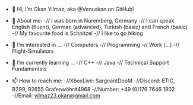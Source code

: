 - 👋 Hi, I’m Okan Yilmaz, aka @Venuskan on GitHub!

- 👦 About me:
-// I was born in Nuremberg, Germany
-// I can speak English (fluent), German (advanced), Turkish (basic) and French (basic)
-// My favourite food is Schnitzel
-// I like to go hiking

- 👀 I’m interested in ...
-// Computers
-// Programming
-// Work [...]
-// Flight-Simulators

- 🌱 I’m currently learning ...
-// C++
-// Java
-// Technical Support Fundamentals

- 📫 How to reach me:
-//XboxLive: SargeantDooM
-//Discord: ETIC, B299, 92655 Grafenwöhr#4968
-//Number: +49 (0)176 7646 1902
-//Email: yilmaz23.okan@gmail.com


